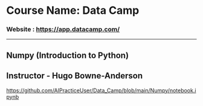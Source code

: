 # Course Name: Data Camp
### Website : https://app.datacamp.com/

-------------------------------------------------------------------------------------------------------------------------------------
## Numpy (Introduction to Python)
## Instructor - Hugo Bowne-Anderson
https://github.com/AIPracticeUser/Data_Camp/blob/main/Numpy/notebook.ipynb


